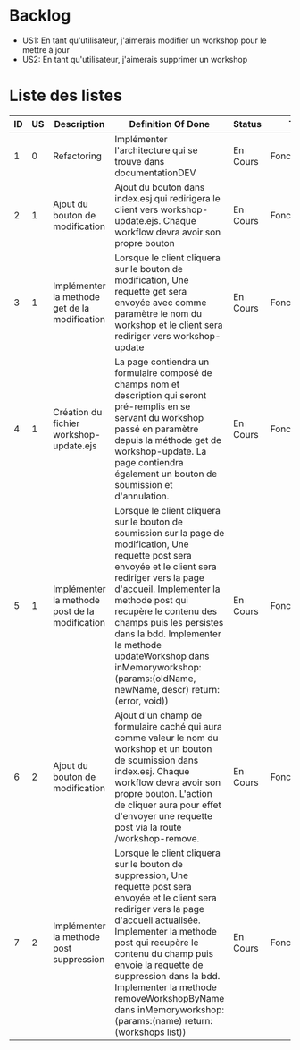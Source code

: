 # Backlog
* US1: En tant qu'utilisateur, j'aimerais modifier un workshop pour le mettre à jour
* US2: En tant qu'utilisateur, j'aimerais supprimer un workshop

# Liste des listes

| ID | US | Description | Definition Of Done | Status | Type |
|----|----|----|----|----|-----|
| 1 | 0 | Refactoring | Implémenter l'architecture qui se trouve dans documentationDEV | En Cours | Fonctionnalité |
| 2 | 1 | Ajout du bouton de modification | Ajout du bouton dans index.esj qui redirigera le client vers workshop-update.ejs. Chaque workflow devra avoir son propre bouton | En Cours | Fonctionnalité |
| 3 | 1 | Implémenter la methode get de la modification | Lorsque le client cliquera sur le bouton de modification, Une requette get sera envoyée avec comme paramètre le nom du workshop et le client sera rediriger vers workshop-update  | En Cours | Fonctionnalité |
| 4 | 1 | Création du fichier workshop-update.ejs | La page contiendra un formulaire composé de champs nom et description qui seront pré-remplis en se servant du workshop passé en paramètre depuis la méthode get de workshop-update. La page contiendra également un bouton de soumission et d'annulation. | En Cours | Fonctionnalité |
| 5 | 1 | Implémenter la methode post de la modification | Lorsque le client cliquera sur le bouton de soumission sur la page de modification, Une requette post sera envoyée et le client sera rediriger vers la page d'accueil. Implementer la methode post qui recupère le contenu des champs puis les persistes dans la bdd. Implementer la methode updateWorkshop dans inMemoryworkshop:(params:(oldName, newName, descr) return:(error, void))  | En Cours | Fonctionnalité |
| 6 | 2 | Ajout du bouton de modification | Ajout d'un champ de formulaire caché qui aura comme valeur le nom du workshop et un bouton de soumission dans index.esj. Chaque workflow devra avoir son propre bouton. L'action de cliquer aura pour effet d'envoyer une requette post via la route /workshop-remove. | En Cours | Fonctionnalité |
| 7 | 2 | Implémenter la methode post suppression | Lorsque le client cliquera sur le bouton de suppression, Une requette post sera envoyée et le client sera rediriger vers la page d'accueil actualisée. Implementer la methode post qui recupère le contenu du champ puis envoie la requette de suppression dans la bdd. Implementer la methode removeWorkshopByName dans inMemoryworkshop:(params:(name) return:(workshops list)) | En Cours | Fonctionnalité |